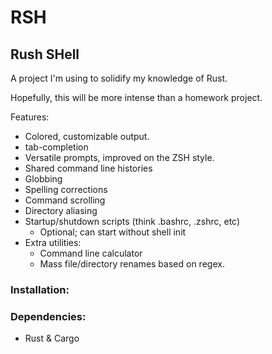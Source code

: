 # RSH
## **R**ush **SH**ell

A project I'm using to solidify my knowledge of Rust. 

Hopefully, this will be more intense than a homework project.

Features:
* Colored, customizable output.
* tab-completion
* Versatile prompts, improved on the ZSH style.
* Shared command line histories
* Globbing 
* Spelling corrections
* Command scrolling
* Directory aliasing
* Startup/shutdown scripts (think .bashrc, .zshrc, etc)
    * Optional; can start without shell init
* Extra utilities:
    * Command line calculator
    * Mass file/directory renames based on regex.

### Installation:

### Dependencies:
* Rust & Cargo

